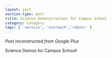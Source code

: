 ```yaml
---
layout: post
section-type: post
title: Science Demonstrations for Campus School
category: Category
tags: [ 'service', 'outreach','robots' ]
---
```


<!-- Place this tag in your head or just before your close body tag. -->
<!-- <script type="text/javascript" src="https://apis.google.com/js/plusone.js"></script> -->

<!-- Place this tag where you want the widget to render. -->
<!-- <div class="g-post" data-href="https://plus.google.com/115988942600478124988/posts/je5yRPrswrv"></div> -->

*Post reconstructed from Google Plus*

Science Demos for Campus School!

<script src="https://cdn.jsdelivr.net/npm/publicalbum@latest/dist/pa-embed-player.min.js" async></script>
<div class="pa-embed-player" style="width:100%; height:480px; display:none;"
  data-link="https://photos.app.goo.gl/NqGsK7vRNVhX7zLB7"
  data-title="Science Demos for Campus School!"
  data-description="3 new photos · Album by Andrew Olney"
  data-slideshow-delay="2">
  <img data-src="https://lh3.googleusercontent.com/pMtTQ299FxhK4YTaZdS18Yp6T7jkr0LwUZedwMz1etM02ALvklq3J4GLB-20Gz5c4avFk7wvCMxq87auo9OpEfx3S3pweQPIAoCsAnzxQ8NzcIMugGvdkK_TrImHcRJZqad6Q8meUpQ=w1920-h1080" src="" alt="" />
  <img data-src="https://lh3.googleusercontent.com/j_0wOD2nvuSO2HF5kXXQXB6u2dbRwWroib03-TFAXNLEpfB3mX16GP1O_hFJT5xjI_3uNlZsPB848BXPkruddIfZsUxR02cjWzw0cxbOHsz-jjQJCyVsI9pYw25Vnr3j8Q4pntwxpiw=w1920-h1080" src="" alt="" />
  <img data-src="https://lh3.googleusercontent.com/NhLAClVji8H76M86QB48QBv8d40nRmkGR1oDiP0lTKEgxF3J2j1R0CW0mxLnlPznj6WmkjRV-RbipN0iJCO3qWyJeBLoOGHo-hp96Y5yldIbzI9kItPEdvtuD5oaP_MbLUZOKbb1jpI=w1920-h1080" src="" alt="" />
</div>

